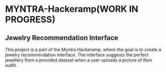 # MYNTRA-Hackeramp(WORK IN PROGRESS)
## Jewelry Recommendation Interface

This project is a part of the Myntra Hackeramp, where the goal is to create a jewelry recommendation interface. The interface suggests the perfect jewellery from a provided dataset when a user uploads a picture of their outfit.
